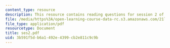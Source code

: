 ```yaml
---
content_type: resource
description: This resource contains reading questions for session 2 of the course.
file: /media/https%3A/open-learning-course-data-rc.s3.amazonaws.com/21l-423j-introduction-to-anglo-american-folk-music-fall-2005/3b591f5db6a1492e4399cb2e811c9c9b_ses2.pdf
file_type: application/pdf
resourcetype: Document
title: ses2.pdf
uid: 3b591f5d-b6a1-492e-4399-cb2e811c9c9b
---
```


